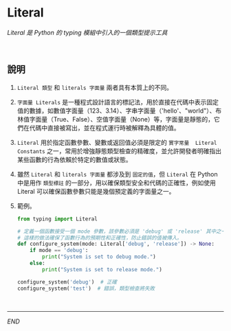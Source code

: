 # Literal

_Literal 是 Python 的 typing 模組中引入的一個類型提示工具_

<br>

## 說明

1. `Literal 類型` 和 `literals 字面量` 兩者具有本質上的不同。

2. `字面量 Literals` 是一種程式設計語言的標記法，用於直接在代碼中表示固定值的數據，如數值字面量（123、3.14）、字串字面量（'hello'、"world"）、布林值字面量（True、False）、空值字面量（None）等，字面量是靜態的，它們在代碼中直接被寫出，並在程式運行時被解釋為具體的值。

3. `Literal` 用於指定函數參數、變數或返回值必須是限定的 `實字常量  Literal Constants` 之一，常用於增強靜態類型檢查的精確度，並允許開發者明確指出某些函數的行為依賴於特定的數值或狀態。

4. 雖然 `Literal` 和 `literals 字面量` 都涉及到 `固定的值`，但 `Literal` 在 Python 中是用作 `類型標註` 的一部分，用以確保類型安全和代碼的正確性，例如使用 Literal 可以確保函數參數只能是幾個預定義的字面量之一。

5. 範例。

    ```python
    from typing import Literal

    # 定義一個函數接受一個 mode 參數，該參數必須是 'debug' 或 'release' 其中之一。
    # 這樣的做法確保了函數行為的預期性和正確性，防止錯誤的值被傳入。
    def configure_system(mode: Literal['debug', 'release']) -> None:
        if mode == 'debug':
            print("System is set to debug mode.")
        else:
            print("System is set to release mode.")

    configure_system('debug')  # 正確
    configure_system('test')  # 錯誤，類型檢查將失敗
    ```

<br>

___

_END_